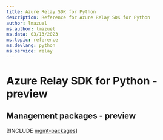 ```yaml
---
title: Azure Relay SDK for Python
description: Reference for Azure Relay SDK for Python
author: lmazuel
ms.author: lmazuel
ms.data: 03/13/2023
ms.topic: reference
ms.devlang: python
ms.service: relay
---
```

# Azure Relay SDK for Python - preview

## Management packages - preview
[!INCLUDE [mgmt-packages](relay-mgmt-index.md)]